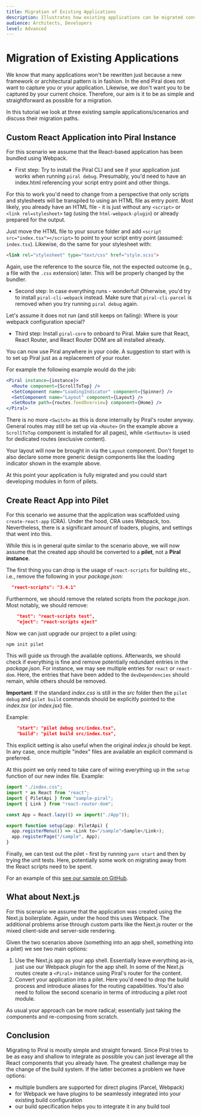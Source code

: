 ```yaml
---
title: Migration of Existing Applications
description: Illustrates how existing applications can be migrated conveniently.
audience: Architects, Developers
level: Advanced
---
```


# Migration of Existing Applications

We know that many applications won't be rewritten just because a new framework or architectural pattern is in fashion. In the end Piral does not want to capture you or your application. Likewise, we don't want you to be captured by your current choice. Therefore, our aim is it to be as simple and straightforward as possible for a migration.

In this tutorial we look at three existing sample applications/scenarios and discuss their migration paths.

## Custom React Application into Piral Instance

For this scenario we assume that the React-based application has been bundled using Webpack.

* First step: Try to install the Piral CLI and see if your application just works when running `piral debug`. Presumably, you'd need to have an index.html referencing your script entry point and other things.

For this to work you'd need to change from a perspective that only scripts and stylesheets will be transpiled to using an HTML file as entry point. Most likely, you already have an HTML file - it is just without any `<script>` or `<link rel=stylesheet>` tag (using the `html-webpack-plugin`) or already prepared for the output.

Just move the HTML file to your source folder and add `<script src="index.tsx"></script>` to point to your script entry point (assumed: `index.tsx`). Likewise, do the same for your stylesheet with:

```html
<link rel="stylesheet" type="text/css" href="style.scss">
```

Again, use the reference to the source file, not the expected outcome (e.g., a file with the `.css` extension) later. This will be properly changed by the bundler.

* Second step: In case everything runs - wonderful! Otherwise, you'd try to install `piral-cli-webpack` instead. Make sure that `piral-cli-parcel` is removed when you try running `piral debug` again.

Let's assume it does not run (and still keeps on failing): Where is your webpack configuration special?

* Third step: Install `piral-core` to onboard to Piral. Make sure that React, React Router, and React Router DOM are all installed already.

You can now use Piral anywhere in your code. A suggestion to start with is to set up Piral just as a replacement of your router.

For example the following example would do the job:

```jsx
<Piral instance={instance}>
  <Route component={ScrollToTop} />
  <SetComponent name="LoadingIndicator" component={Spinner} />
  <SetComponent name="Layout" component={Layout} />
  <SetRoute path={routes.feedOverview} component={Home} />
</Piral>
```

There is no more `<Switch>` as this is done internally by Piral's router anyway. General routes may still be set up via `<Route>` (in the example above a `ScrollToTop` component is installed for all pages), while `<SetRoute>` is used for dedicated routes (exclusive content).

Your layout will now be brought in via the `Layout` component. Don't forget to also declare some more generic design components like the loading indicator shown in the example above.

At this point your application is fully migrated and you could start developing modules in form of pilets.

## Create React App into Pilet

For this scenario we assume that the application was scaffolded using `create-react-app` (CRA). Under the hood, CRA uses Webpack, too. Nevertheless, there is a significant amount of loaders, plugins, and settings that went into this.

While this is in general quite similar to the scenario above, we will now assume that the created app should be converted to a **pilet**, not a **Piral instance**.

The first thing you can drop is the usage of `react-scripts` for building etc., i.e., remove the following in your *package.json*:

```json
  "react-scripts": "3.4.1"
```

Furthermore, we should remove the related scripts from the *package.json*. Most notably, we should remove:

```json
    "test": "react-scripts test",
    "eject": "react-scripts eject"
```

Now we can just upgrade our project to a pilet using:

```sh
npm init pilet
```

This will guide us through the available options. Afterwards, we should check if everything is fine and remove potentially redundant entries in the *package.json*. For instance, we may see multiple entries for `react` or `react-dom`. Here, the entries that have been added to the `devDependencies` should remain, while others should be removed.

**Important**: If the standard *index.css* is still in the *src* folder then the `pilet debug` and `pilet build` commands should be explicitly pointed to the *index.tsx* (or *index.jsx*) file.

Example:

```json
    "start": "pilet debug src/index.tsx",
    "build": "pilet build src/index.tsx",
```

This explicit setting is also useful when the original *index.js* should be kept. In any case, once multiple "index" files are available an explicit command is preferred.

At this point we only need to take care of wiring everything up in the `setup` function of our new index file. Example:

```ts
import "./index.css";
import * as React from "react";
import { PiletApi } from "sample-piral";
import { Link } from "react-router-dom";

const App = React.lazy(() => import("./App"));

export function setup(app: PiletApi) {
  app.registerMenu(() => <Link to="/sample">Sample</Link>);
  app.registerPage("/sample", App);
}
```

Finally, we can test out the pilet - first by running `yarn start` and then by trying the unit tests. Here, potentially some work on migrating away from the React scripts need to be spent.

For an example of this [see our sample on GitHub](https://github.com/piral-samples/pilet-cra-migration).

## What about Next.js

For this scenario we assume that the application was created using the Next.js boilerplate. Again, under the hood this uses Webpack. The additional problems arise through custom parts like the Next.js router or the mixed client-side and server-side rendering.

Given the two scenarios above (something into an app shell, something into a pilet) we see two main options:

1. Use the Next.js app as your app shell. Essentially leave everything as-is, just use our Webpack plugin for the app shell. In some of the Next.js routes create a `<Piral>` instance using Piral's router for the content.
2. Convert your application into a pilet. Here you'd need to drop the build process and introduce aliases for the routing capabilities. You'd also need to follow the second scenario in terms of introducing a pilet root module.

As usual your approach can be more radical; essentially just taking the components and re-composing from scratch.

## Conclusion

Migrating to Piral is mostly simple and straight forward. Since Piral tries to be as easy and shallow to integrate as possible you can just leverage all the React components that you already have. The greatest challenge may be the change of the build system. If the latter becomes a problem we have options:

- multiple bundlers are supported for direct plugins (Parcel, Webpack)
- for Webpack we have plugins to be seamlessly integrated into your existing build configuration
- our build specification helps you to integrate it in any build tool
